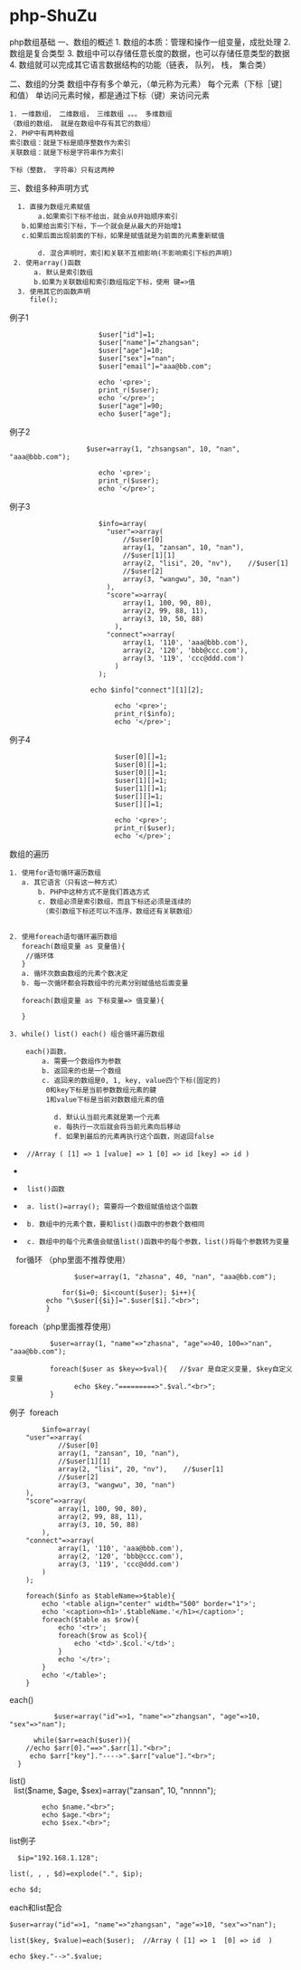 # php-ShuZu
php数组基础
 一、数组的概述
  	1. 数组的本质：管理和操作一组变量，成批处理
 	2. 数组是复合类型
  	3. 数组中可以存储任意长度的数据，也可以存储任意类型的数据
       4. 数组就可以完成其它语言数据结构的功能（链表， 队列， 栈， 集合类）
       
  二、数组的分类
      数组中存有多个单元，（单元称为元素）
      每个元素（下标［键］和值）
      单访问元素时候，都是通过下标（键）来访问元素
 
  	1. 一维数组， 二维数组， 三维数组 。。。 多维数组
 	（数组的数组， 就是在数组中存有其它的数组）
 	2. PHP中有两种数组
 	索引数组：就是下标是顺序整数作为索引  
 	关联数组：就是下标是字符串作为索引
 
 	下标（整数， 字符串）只有这两种
 
 三、数组多种声明方式
 
      1. 直接为数组元素赋值
      	   a.如果索引下标不给出，就会从0开始顺序索引
 	   b.如果给出索引下标，下一个就会是从最大的开始增1
 	   c.如果后面出现前面的下标，如果是赋值就是为前面的元素重新赋值
           
           d. 混合声明时，索引和关联不互相影响(不影响索引下标的声明)
     2. 使用array()函数
     	  a. 默认是索引数组
      	  b.如果为关联数组和索引数组指定下标，使用 键=>值
      3. 使用其它的函数声明
         file();
 
 
     
  例子1
	
                          $user["id"]=1;
                          $user["name"]="zhangsan";
                          $user["age"]=10;
                          $user["sex"]="nan";
                          $user["email"]="aaa@bb.com";

                          echo '<pre>';
                          print_r($user);
                          echo '</pre>';
                          $user["age"]=90;
                          echo $user["age"];


 例子2

                       $user=array(1, "zhsangsan", 10, "nan", "aaa@bbb.com");

                          echo '<pre>';
                          print_r($user);
                          echo '</pre>';


例子3
 
 
                          $info=array(
                            "user"=>array(
                                //$user[0]
                                array(1, "zansan", 10, "nan"),
                                //$user[1][1]
                                array(2, "lisi", 20, "nv"),    //$user[1]
                                //$user[2]
                                array(3, "wangwu", 30, "nan")
                            ),
                            "score"=>array(
                                array(1, 100, 90, 80),
                                array(2, 99, 88, 11),
                                array(3, 10, 50, 88)
                              ),
                            "connect"=>array(
                                array(1, '110', 'aaa@bbb.com'),
                                array(2, '120', 'bbb@ccc.com'),
                                array(3, '119', 'ccc@ddd.com')	
                              )
                          );

                        echo $info["connect"][1][2];

                              echo '<pre>';
                              print_r($info);
                              echo '</pre>';



例子4




                              $user[0][]=1;
                              $user[0][]=1;
                              $user[0][]=1;
                              $user[1][]=1;
                              $user[1][]=1;
                              $user[][]=1;
                              $user[][]=1;

                              echo '<pre>';
                              print_r($user);
                              echo '</pre>';


  数组的遍历
 
 	1. 使用for语句循环遍历数组
  	   a. 其它语言（只有这一种方式）
           b. PHP中这种方式不是我们首选方式
           c. 数组必须是索引数组，而且下标还必须是连续的
            （索引数组下标还可以不连序，数组还有关联数组）
    
 
  	2. 使用foreach语句循环遍历数组
  	   foreach(数组变量 as 变量值){
 		//循环体
  	   }
 	   a. 循环次数由数组的元素个数决定
  	   b. 每一次循环都会将数组中的元素分别赋值给后面变量
 
  	   foreach(数组变量 as 下标变量=> 值变量){
 		
  	   }
 
  	3. while() list() each() 组合循环遍历数组
 
        each()函数， 
        	a. 需要一个数组作为参数
        	b. 返回来的也是一个数组
        	c. 返回来的数组是0, 1, key, value四个下标(固定的)
        	 0和key下标是当前参数数组元素的鍵
        	 1和value下标是当前对数数组元素的值
 
               d. 默认认当前元素就是第一个元素
               e. 每执行一次后就会将当前元素向后移动
               f. 如果到最后的元素再执行这个函数，则返回false
 
 *		//Array ( [1] => 1 [value] => 1 [0] => id [key] => id ) 
 *    
 *      list()函数
 
 * 		a. list()=array(); 需要将一个数组赋值给这个函数
 * 		b. 数组中的元素个数，要和list()函数中的参数个数相同
 * 		c. 数组中的每个元素值会赋值list()函数中的每个参数，list()将每个参数转为变量
 
 
 
    for循环 （php里面不推荐使用）
 
 
                    $user=array(1, "zhasna", 40, "nan", "aaa@bb.com");
  
	             for($i=0; $i<count($user); $i++){
		     echo "\$user[{$i}]=".$user[$i]."<br>";
	         }

foreach（php里面推荐使用）
 
			  $user=array(1, "name"=>"zhasna", "age"=>40, 100=>"nan", "aaa@bb.com");

			  foreach($user as $key=>$val){   //$var 是自定义变量, $key自定义变量
					echo $key."=========>".$val."<br>";
			  }
			  
			  
			  
 例子  foreach
                 
		    $info=array(
		"user"=>array(
				//$user[0]
				array(1, "zansan", 10, "nan"),
				//$user[1][1]
				array(2, "lisi", 20, "nv"),    //$user[1]
				//$user[2]
				array(3, "wangwu", 30, "nan")
		),
		"score"=>array(
				array(1, 100, 90, 80),
				array(2, 99, 88, 11),
				array(3, 10, 50, 88)
			),
		"connect"=>array(
				array(1, '110', 'aaa@bbb.com'),
				array(2, '120', 'bbb@ccc.com'),
				array(3, '119', 'ccc@ddd.com')	
			)
		);

		foreach($info as $tableName=>$table){
			echo '<table align="center" width="500" border="1">';
			echo '<caption><h1>'.$tableName.'</h1></caption>';
			foreach($table as $row){
				echo '<tr>';
				foreach($row as $col){
					echo '<td>'.$col.'</td>';
				}
				echo '</tr>';
			}
			echo '</table>';
		}
 
 each()
 
               $user=array("id"=>1, "name"=>"zhangsan", "age"=>10, "sex"=>"nan");
	
	      while($arr=each($user)){
		//echo $arr[0]."==>".$arr[1]."<br>";
	 	 echo $arr["key"]."---->".$arr["value"]."<br>";
	  }
	  
	  
	  
list()	  
			  
		list($name, $age, $sex)=array("zansan", 10, "nnnnn");

			echo $name."<br>";
			echo $age."<br>";
			echo $sex."<br>";	  

list例子



      $ip="192.168.1.128";

	list(, , , $d)=explode(".", $ip);

	echo $d;
	
	
	
each和list配合	
	
	
	$user=array("id"=>1, "name"=>"zhangsan", "age"=>10, "sex"=>"nan");

	list($key, $value)=each($user);  //Array ( [1] => 1  [0] => id  ) 

	echo $key."-->".$value;
